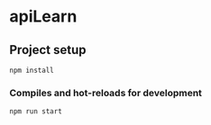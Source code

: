 # apiLearn

## Project setup
```
npm install
```

### Compiles and hot-reloads for development
```
npm run start
```
